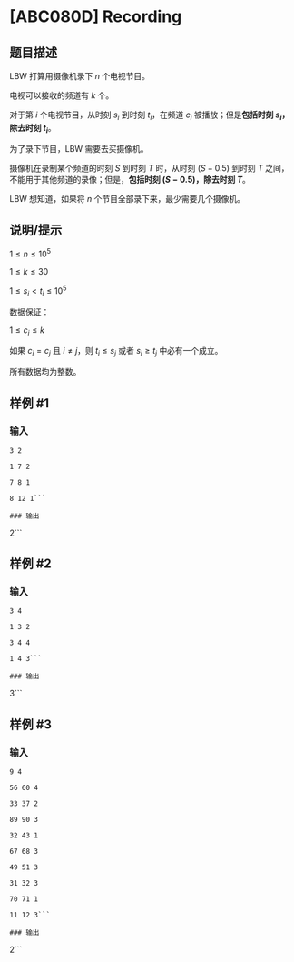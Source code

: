 # [ABC080D] Recording

## 题目描述

LBW 打算用摄像机录下 $n$ 个电视节目。

电视可以接收的频道有 $k$ 个。

对于第 $i$ 个电视节目，从时刻 $s_i$ 到时刻 $t_i$，在频道 $c_i$ 被播放；但是**包括时刻 $s_i$，除去时刻 $t_i$**。

为了录下节目，LBW 需要去买摄像机。

摄像机在录制某个频道的时刻 $S$ 到时刻 $T$ 时，从时刻 $(S - 0.5)$ 到时刻 $T$ 之间，不能用于其他频道的录像；但是，**包括时刻 $(S-0.5)$，除去时刻 $T$**。

LBW 想知道，如果将 $n$ 个节目全部录下来，最少需要几个摄像机。

## 说明/提示

$1 \le n \le 10^5$

$1 \le k \le 30$

$1 \le s_i < t_i \le 10^5$

数据保证：

 $1 \le c_i \le k$

如果 $c_i = c_j$ 且 $i \not=j$，则 $t_i \le s_j$ 或者 $s_i \ge t_j$ 中必有一个成立。

所有数据均为整数。

## 样例 #1

### 输入

```
3 2
1 7 2
7 8 1
8 12 1```

### 输出

```
2```

## 样例 #2

### 输入

```
3 4
1 3 2
3 4 4
1 4 3```

### 输出

```
3```

## 样例 #3

### 输入

```
9 4
56 60 4
33 37 2
89 90 3
32 43 1
67 68 3
49 51 3
31 32 3
70 71 1
11 12 3```

### 输出

```
2```


